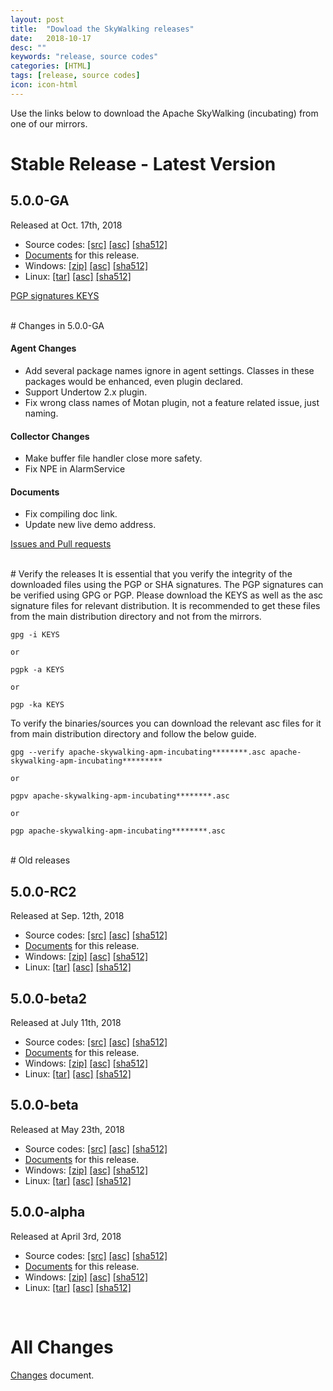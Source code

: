 ```yaml
---
layout: post
title:  "Dowload the SkyWalking releases"
date:   2018-10-17
desc: ""
keywords: "release, source codes"
categories: [HTML]
tags: [release, source codes]
icon: icon-html
---
```


Use the links below to download the Apache SkyWalking (incubating) from one of our mirrors.

# Stable Release - Latest Version

## 5.0.0-GA
Released at Oct. 17th, 2018
  - Source codes: [[src]](http://www.apache.org/dyn/closer.cgi/incubator/skywalking/5.0.0-GA/apache-skywalking-apm-incubating-5.0.0-GA-src.tgz) [[asc]](https://www.apache.org/dist/incubator/skywalking/5.0.0-GA/apache-skywalking-apm-incubating-5.0.0-GA-src.tgz.asc)
  [[sha512]](https://www.apache.org/dist/incubator/skywalking/5.0.0-GA/apache-skywalking-apm-incubating-5.0.0-GA-src.tgz.sha512)
  - [Documents](https://github.com/apache/incubator-skywalking/blob/v5.0.0-GA/docs/README.md) for this release.
  - Windows: [[zip]](http://www.apache.org/dyn/closer.cgi/incubator/skywalking/5.0.0-GA/apache-skywalking-apm-incubating-5.0.0-GA.zip)
  [[asc]](https://www.apache.org/dist/incubator/skywalking/5.0.0-GA/apache-skywalking-apm-incubating-5.0.0-GA.tar.gz.asc)
  [[sha512]](https://www.apache.org/dist/incubator/skywalking/5.0.0-GA/apache-skywalking-apm-incubating-5.0.0-GA.tar.gz.sha512)
  - Linux: [[tar]](http://www.apache.org/dyn/closer.cgi/incubator/skywalking/5.0.0-GA/apache-skywalking-apm-incubating-5.0.0-GA.tar.gz)
  [[asc]](https://www.apache.org/dist/incubator/skywalking/5.0.0-GA/apache-skywalking-apm-incubating-5.0.0-GA.zip.asc)
  [[sha512]](https://www.apache.org/dist/incubator/skywalking/5.0.0-GA/apache-skywalking-apm-incubating-5.0.0-GA.zip.sha512)



[PGP signatures KEYS](https://www.apache.org/dist/incubator/skywalking/KEYS)

<br/>
# Changes in 5.0.0-GA

#### Agent Changes
  - Add several package names ignore in agent settings. Classes in these packages would be enhanced, even plugin declared.
  - Support Undertow 2.x plugin.
  - Fix wrong class names of Motan plugin, not a feature related issue, just naming.

#### Collector Changes
  - Make buffer file handler close more safety.
  - Fix NPE in AlarmService

#### Documents
  - Fix compiling doc link.
  - Update new live demo address.

[Issues and Pull requests](https://github.com/apache/incubator-skywalking/milestone/27?closed=1)

<br/>
# Verify the releases
It is essential that you verify the integrity of the downloaded files using the PGP or SHA signatures. The PGP signatures can be verified using GPG or PGP. Please download the KEYS as well as the asc signature files for relevant distribution. It is recommended to get these files from the main distribution directory and not from the mirrors.

```
gpg -i KEYS

or

pgpk -a KEYS

or

pgp -ka KEYS
```

To verify the binaries/sources you can download the relevant asc files for it from main distribution directory and follow the below guide.

```
gpg --verify apache-skywalking-apm-incubating********.asc apache-skywalking-apm-incubating*********

or

pgpv apache-skywalking-apm-incubating********.asc

or

pgp apache-skywalking-apm-incubating********.asc
```

<br/>
# Old releases

## 5.0.0-RC2
Released at Sep. 12th, 2018
  - Source codes: [[src]](http://www.apache.org/dyn/closer.cgi/incubator/skywalking/5.0.0-RC2/apache-skywalking-apm-incubating-5.0.0-RC2-src.tgz) [[asc]](https://www.apache.org/dist/incubator/skywalking/5.0.0-RC2/apache-skywalking-apm-incubating-5.0.0-RC2-src.tgz.asc)
  [[sha512]](https://www.apache.org/dist/incubator/skywalking/5.0.0-RC2/apache-skywalking-apm-incubating-5.0.0-RC2-src.tgz.sha512)
  - [Documents](https://github.com/apache/incubator-skywalking/blob/v5.0.0-RC2/docs/README.md) for this release.
  - Windows: [[zip]](http://www.apache.org/dyn/closer.cgi/incubator/skywalking/5.0.0-RC2/apache-skywalking-apm-incubating-5.0.0-RC2.zip)
  [[asc]](https://www.apache.org/dist/incubator/skywalking/5.0.0-RC2/apache-skywalking-apm-incubating-5.0.0-RC2.tar.gz.asc)
  [[sha512]](https://www.apache.org/dist/incubator/skywalking/5.0.0-RC2/apache-skywalking-apm-incubating-5.0.0-RC2.tar.gz.sha512)
  - Linux: [[tar]](http://www.apache.org/dyn/closer.cgi/incubator/skywalking/5.0.0-RC2/apache-skywalking-apm-incubating-5.0.0-RC2.tar.gz)
  [[asc]](https://www.apache.org/dist/incubator/skywalking/5.0.0-RC2/apache-skywalking-apm-incubating-5.0.0-RC2.zip.asc)
  [[sha512]](https://www.apache.org/dist/incubator/skywalking/5.0.0-RC2/apache-skywalking-apm-incubating-5.0.0-RC2.zip.sha512)

## 5.0.0-beta2
Released at July 11th, 2018
  - Source codes: [[src]](http://www.apache.org/dyn/closer.cgi/incubator/skywalking/5.0.0-beta2/apache-skywalking-apm-incubating-5.0.0-beta2-src.tgz) [[asc]](https://www.apache.org/dist/incubator/skywalking/5.0.0-beta2/apache-skywalking-apm-incubating-5.0.0-beta2-src.tgz.asc)
  [[sha512]](https://www.apache.org/dist/incubator/skywalking/5.0.0-beta2/apache-skywalking-apm-incubating-5.0.0-beta2-src.tgz.sha512)
  - [Documents](https://github.com/apache/incubator-skywalking/blob/v5.0.0-beta2/docs/README.md) for this release.
  - Windows: [[zip]](http://www.apache.org/dyn/closer.cgi/incubator/skywalking/5.0.0-beta2/apache-skywalking-apm-incubating-5.0.0-beta2.zip)
  [[asc]](https://www.apache.org/dist/incubator/skywalking/5.0.0-beta2/apache-skywalking-apm-incubating-5.0.0-beta2.tar.gz.asc)
  [[sha512]](https://www.apache.org/dist/incubator/skywalking/5.0.0-beta2/apache-skywalking-apm-incubating-5.0.0-beta2.tar.gz.sha512)
  - Linux: [[tar]](http://www.apache.org/dyn/closer.cgi/incubator/skywalking/5.0.0-beta2/apache-skywalking-apm-incubating-5.0.0-beta2.tar.gz)
  [[asc]](https://www.apache.org/dist/incubator/skywalking/5.0.0-beta2/apache-skywalking-apm-incubating-5.0.0-beta2.zip.asc)
  [[sha512]](https://www.apache.org/dist/incubator/skywalking/5.0.0-beta2/apache-skywalking-apm-incubating-5.0.0-beta2.zip.sha512)

## 5.0.0-beta
Released at May 23th, 2018
  - Source codes: [[src]](http://www.apache.org/dyn/closer.cgi/incubator/skywalking/5.0.0-beta/apache-skywalking-apm-incubating-5.0.0-beta-src.tgz) [[asc]](https://www.apache.org/dist/incubator/skywalking/5.0.0-beta/apache-skywalking-apm-incubating-5.0.0-beta-src.tgz.asc)
  [[sha512]](https://www.apache.org/dist/incubator/skywalking/5.0.0-beta/apache-skywalking-apm-incubating-5.0.0-beta-src.tgz.sha512)
  - [Documents](https://github.com/apache/incubator-skywalking/blob/v5.0.0-beta/docs/README.md) for this release.
  - Windows: [[zip]](http://www.apache.org/dyn/closer.cgi/incubator/skywalking/5.0.0-beta/apache-skywalking-apm-incubating-5.0.0-beta.zip)
  [[asc]](https://www.apache.org/dist/incubator/skywalking/5.0.0-beta/apache-skywalking-apm-incubating-5.0.0-beta.tar.gz.asc)
  [[sha512]](https://www.apache.org/dist/incubator/skywalking/5.0.0-beta/apache-skywalking-apm-incubating-5.0.0-beta.tar.gz.sha512)
  - Linux: [[tar]](http://www.apache.org/dyn/closer.cgi/incubator/skywalking/5.0.0-beta/apache-skywalking-apm-incubating-5.0.0-beta.tar.gz)
  [[asc]](https://www.apache.org/dist/incubator/skywalking/5.0.0-beta/apache-skywalking-apm-incubating-5.0.0-beta.zip.asc)
  [[sha512]](https://www.apache.org/dist/incubator/skywalking/5.0.0-beta/apache-skywalking-apm-incubating-5.0.0-beta.zip.sha512)

## 5.0.0-alpha
Released at April 3rd, 2018
  - Source codes: [[src]](http://www.apache.org/dyn/closer.cgi/incubator/skywalking/5.0.0-alpha/apache-skywalking-apm-incubating-5.0.0-alpha-src.tgz) [[asc]](https://www.apache.org/dist/incubator/skywalking/5.0.0-alpha/apache-skywalking-apm-incubating-5.0.0-alpha-src.tgz.asc)
  [[sha512]](https://www.apache.org/dist/incubator/skywalking/5.0.0-alpha/apache-skywalking-apm-incubating-5.0.0-alpha-src.tgz.sha512)
  - [Documents](https://github.com/apache/incubator-skywalking/blob/v5.0.0-alpha/docs/README.md) for this release.
  - Windows: [[zip]](http://www.apache.org/dyn/closer.cgi/incubator/skywalking/5.0.0-alpha/apache-skywalking-apm-incubating-5.0.0-alpha.zip)
  [[asc]](https://www.apache.org/dist/incubator/skywalking/5.0.0-alpha/apache-skywalking-apm-incubating-5.0.0-alpha.tar.gz.asc)
  [[sha512]](https://www.apache.org/dist/incubator/skywalking/5.0.0-alpha/apache-skywalking-apm-incubating-5.0.0-alpha.tar.gz.sha512)
  - Linux: [[tar]](http://www.apache.org/dyn/closer.cgi/incubator/skywalking/5.0.0-alpha/apache-skywalking-apm-incubating-5.0.0-alpha.tar.gz)
  [[asc]](https://www.apache.org/dist/incubator/skywalking/5.0.0-alpha/apache-skywalking-apm-incubating-5.0.0-alpha.zip.asc)
  [[sha512]](https://www.apache.org/dist/incubator/skywalking/5.0.0-alpha/apache-skywalking-apm-incubating-5.0.0-alpha.zip.sha512)
<br/>

# All Changes
[Changes](https://github.com/apache/incubator-skywalking/blob/master/CHANGES.md) document.
